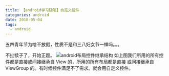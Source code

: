```yaml
---
title: 【android学习随笔】自定义控件
categories: android
date: 2018-05-04
tags:
  - android
---
```

五四青年节为啥不放假，性质不是和三八妇女节一样吗。。。

不扯犊子了，开始正题。
<img src="./android布局控件继承结构.png" title="android布局控件继承结构"/>
如上图我们所用的所有控件都是直接或间接继承自 View 的，所用的所有布局都是直接 或间接继承自 ViewGroup 的。有时候控件满足不了需求。就会用自定义控件。

